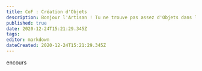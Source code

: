 ```yaml
---
title: CoF : Création d'Objets
description: Bonjour l'Artisan ! Tu ne trouve pas assez d'Objets dans la boutique ? Et bien créons-en ensemble
published: true
date: 2020-12-24T15:21:29.345Z
tags: 
editor: markdown
dateCreated: 2020-12-24T15:21:29.345Z
---
```


encours